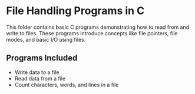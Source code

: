 # File Handling Programs in C

This folder contains basic C programs demonstrating how to read from and write to files. These programs introduce concepts like file pointers, file modes, and basic I/O using files.

## Programs Included
- Write data to a file
- Read data from a file
- Count characters, words, and lines in a file
